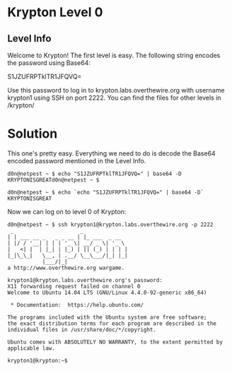 Krypton Level 0
===============

Level Info
----------
Welcome to Krypton! The first level is easy. The following string encodes the password using Base64:

S1JZUFRPTklTR1JFQVQ=

Use this password to log in to krypton.labs.overthewire.org with username krypton1 using SSH on port 2222. You can find the files for other levels in /krypton/

Solution
========

This one's pretty easy. Everything we need to do is decode the Base64 encoded password mentioned in the Level Info.

```
d0n@netpest ~ $ echo "S1JZUFRPTklTR1JFQVQ=" | base64 -D
KRYPTONISGREATd0n@netpest ~ $ 
```
```
d0n@netpest ~ $ echo `echo "S1JZUFRPTklTR1JFQVQ=" | base64 -D`
KRYPTONISGREAT
```

Now we can log on to level 0 of Krypton:

```
d0n@netpest ~ $ ssh krypton1@krypton.labs.overthewire.org -p 2222
 _                     _
| | ___ __ _   _ _ __ | |_ ___  _ __
| |/ / '__| | | | '_ \| __/ _ \| '_ \
|   <| |  | |_| | |_) | || (_) | | | |
|_|\_\_|   \__, | .__/ \__\___/|_| |_|
           |___/|_|
a http://www.overthewire.org wargame.

krypton1@krypton.labs.overthewire.org's password:
X11 forwarding request failed on channel 0
Welcome to Ubuntu 14.04 LTS (GNU/Linux 4.4.0-92-generic x86_64)

 * Documentation:  https://help.ubuntu.com/

The programs included with the Ubuntu system are free software;
the exact distribution terms for each program are described in the
individual files in /usr/share/doc/*/copyright.

Ubuntu comes with ABSOLUTELY NO WARRANTY, to the extent permitted by
applicable law.

krypton1@krypton:~$
```
